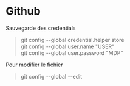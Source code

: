 # Github

Sauvegarde des credentials
>  git config --global credential.helper store \
>  git config --global user.name "USER" \
>  git config --global user.password "MDP"


Pour modifier le fichier
>  git config --global --edit
